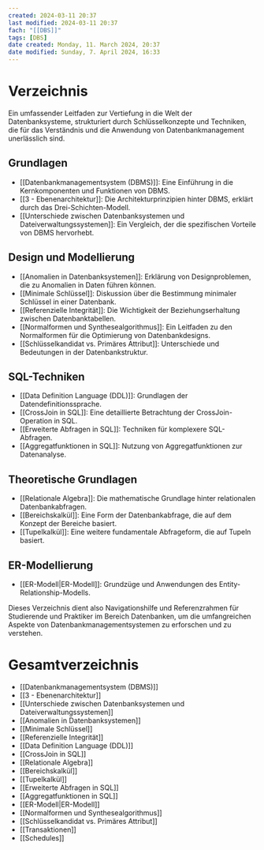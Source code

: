 ```yaml
---
created: 2024-03-11 20:37
last modified: 2024-03-11 20:37
fach: "[[DBS]]"
tags: [DBS]
date created: Monday, 11. March 2024, 20:37
date modified: Sunday, 7. April 2024, 16:33
---
```


# Verzeichnis

Ein umfassender Leitfaden zur Vertiefung in die Welt der Datenbanksysteme, strukturiert durch Schlüsselkonzepte und Techniken, die für das Verständnis und die Anwendung von Datenbankmanagement unerlässlich sind.

## Grundlagen
- [[Datenbankmanagementsystem (DBMS)]]: Eine Einführung in die Kernkomponenten und Funktionen von DBMS.
- [[3 - Ebenenarchitektur]]: Die Architekturprinzipien hinter DBMS, erklärt durch das Drei-Schichten-Modell.
- [[Unterschiede zwischen Datenbanksystemen und Dateiverwaltungssystemen]]: Ein Vergleich, der die spezifischen Vorteile von DBMS hervorhebt.

## Design und Modellierung
- [[Anomalien in Datenbanksystemen]]: Erklärung von Designproblemen, die zu Anomalien in Daten führen können.
- [[Minimale Schlüssel]]: Diskussion über die Bestimmung minimaler Schlüssel in einer Datenbank.
- [[Referenzielle Integrität]]: Die Wichtigkeit der Beziehungserhaltung zwischen Datenbanktabellen.
- [[Normalformen und Synthesealgorithmus]]: Ein Leitfaden zu den Normalformen für die Optimierung von Datenbankdesigns.
- [[Schlüsselkandidat vs. Primäres Attribut]]: Unterschiede und Bedeutungen in der Datenbankstruktur.

## SQL-Techniken
- [[Data Definition Language (DDL)]]: Grundlagen der Datendefinitionssprache.
- [[CrossJoin in SQL]]: Eine detaillierte Betrachtung der CrossJoin-Operation in SQL.
- [[Erweiterte Abfragen in SQL]]: Techniken für komplexere SQL-Abfragen.
- [[Aggregatfunktionen in SQL]]: Nutzung von Aggregatfunktionen zur Datenanalyse.

## Theoretische Grundlagen
- [[Relationale Algebra]]: Die mathematische Grundlage hinter relationalen Datenbankabfragen.
- [[Bereichskalkül]]: Eine Form der Datenbankabfrage, die auf dem Konzept der Bereiche basiert.
- [[Tupelkalkül]]: Eine weitere fundamentale Abfrageform, die auf Tupeln basiert.

## ER-Modellierung
- [[ER-Modell|ER-Modell]]: Grundzüge und Anwendungen des Entity-Relationship-Modells.

Dieses Verzeichnis dient also Navigationshilfe und Referenzrahmen für Studierende und Praktiker im Bereich Datenbanken, um die umfangreichen Aspekte von Datenbankmanagementsystemen zu erforschen und zu verstehen.

# Gesamtverzeichnis

- [[Datenbankmanagementsystem (DBMS)]]
- [[3 - Ebenenarchitektur]]
- [[Unterschiede zwischen Datenbanksystemen und Dateiverwaltungssystemen]]
- [[Anomalien in Datenbanksystemen]]
- [[Minimale Schlüssel]]
- [[Referenzielle Integrität]]
- [[Data Definition Language (DDL)]]
- [[CrossJoin in SQL]]
- [[Relationale Algebra]]
- [[Bereichskalkül]]
- [[Tupelkalkül]]
- [[Erweiterte Abfragen in SQL]]
- [[Aggregatfunktionen in SQL]]
- [[ER-Modell|ER-Modell]]
- [[Normalformen und Synthesealgorithmus]]
- [[Schlüsselkandidat vs. Primäres Attribut]]
- [[Transaktionen]]
- [[Schedules]]



